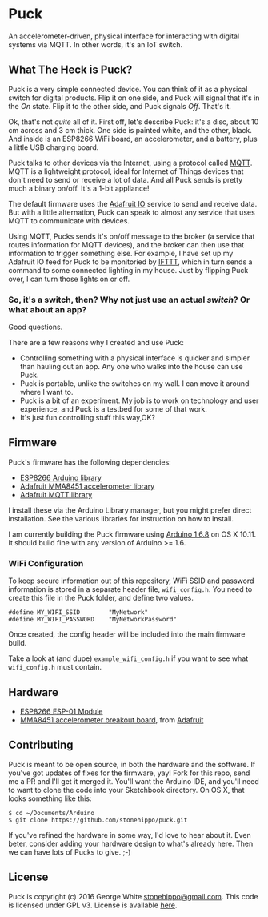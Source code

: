 # Puck
An accelerometer-driven, physical interface for interacting with digital systems via MQTT. In other words, it's an IoT switch.

## What The Heck is Puck?

Puck is a very simple connected device. You can think of it as a physical switch for digital products. Flip it on one side, and Puck will signal that it's in the _On_ state. Flip it to the other side, and Puck signals _Off_. That's it.

Ok, that's not _quite_ all of it. First off, let's describe Puck: it's a disc, about 10 cm across and 3 cm thick. One side is painted white, and the other, black. And inside is an ESP8266 WiFi board, an accelerometer, and a battery, plus a little USB charging board.

Puck talks to other devices via the Internet, using a protocol called [MQTT](https://en.wikipedia.org/wiki/MQTT). MQTT is a lightweight protocol, ideal for Internet of Things devices that don't need to send or receive a lot of data. And all Puck sends is pretty much a binary on/off. It's a 1-bit appliance!

The default firmware uses the [Adafruit IO](http://io.adafruit.com) service to send and receive data. But with a little alternation, Puck can speak to almost any service that uses MQTT to communicate with devices.

Using MQTT, Pucks sends it's on/off message to the broker (a service that routes information for MQTT devices), and the broker can then use that information to trigger something else. For example, I have set up my Adafruit IO feed for Puck to be monitoried by [IFTTT](http://iftt.com), which in turn sends a command to some connected lighting in my house. Just by flipping Puck over, I can turn those lights on or off.

### So, it's a switch, then? Why not just use an actual _switch_? Or what about an app?

Good questions.

There are a few reasons why I created and use Puck:

* Controlling something with a physical interface is quicker and simpler than hauling out an app. Any one who walks into the house can use Puck.
* Puck is portable, unlike the switches on my wall. I can move it around where I want to.
* Puck is a bit of an experiment. My job is to work on technology and user experience, and Puck is a testbed for some of that work.
* It's just fun controlling stuff this way,OK?

## Firmware

Puck's firmware has the following dependencies:

* [ESP8266 Arduino library](https://github.com/esp8266/Arduino)
* [Adafruit MMA8451 accelerometer library](https://github.com/adafruit/Adafruit_MMA8451_Library)
* [Adafruit MQTT library](https://github.com/adafruit/Adafruit_MQTT_Library)

I install these via the Arduino Library manager, but you might prefer direct installation. See the various libraries for instruction on how to install.

I am currently building the Puck firmware using [Arduino 1.6.8](http://arduino.cc) on OS X 10.11. It should build fine with any version of Arduino >= 1.6.

### WiFi Configuration

To keep secure information out of this repository, WiFi SSID and password information is stored in a separate header file, `wifi_config.h`. You need to create this file in the Puck folder, and define two values.

```
#define MY_WIFI_SSID        "MyNetwork"
#define MY_WIFI_PASSWORD    "MyNetworkPassword"
```

Once created, the config header will be included into the main firmware build.

Take a look at (and dupe) `example_wifi_config.h` if you want to see what `wifi_config.h` must contain.

## Hardware

* [ESP8266 ESP-01 Module](https://github.com/esp8266/esp8266-wiki/wiki/Hardware_versions)
* [MMA8451 accelerometer breakout board](https://www.adafruit.com/products/2019), from [Adafruit](http://adafruit.com)

## Contributing

Puck is meant to be open source, in both the hardware and the software. If you've got updates of fixes for the firmware, yay! Fork for this repo, send me a PR and I'll get it merged it. You'll want the Arduino IDE, and you'll need to want to clone the code into your Sketchbook directory. On OS X, that looks something like this:

```
$ cd ~/Documents/Arduino
$ git clone https://github.com/stonehippo/puck.git
```

 If you've refined the hardware in some way, I'd love to hear about it. Even beter, consider adding your hardware design to what's already here. Then we can have lots of Pucks to give. ;-)

## License

Puck is copyright (c) 2016 George White <stonehippo@gmail.com>.
This code is licensed under GPL v3. License is available [here](/LICENSE).

